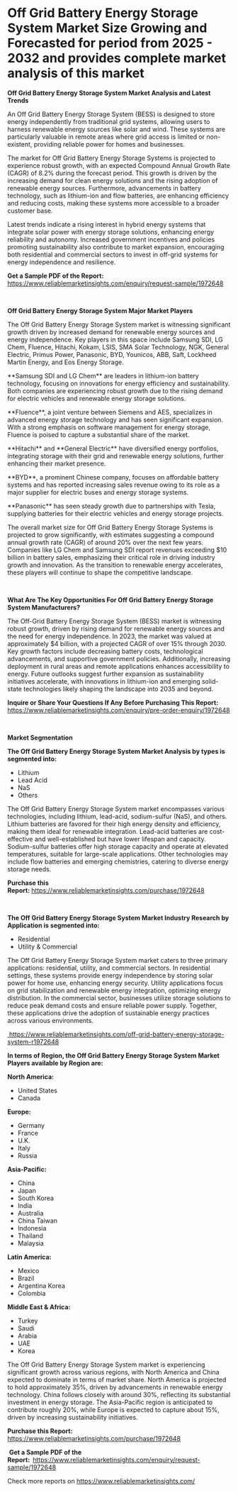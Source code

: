 <p><h1>Off Grid Battery Energy Storage System Market Size Growing and Forecasted for period from 2025 - 2032 and provides complete market analysis of this market</h1></p><p><strong>Off Grid Battery Energy Storage System Market Analysis and Latest Trends</strong></p>
<p><p>An Off Grid Battery Energy Storage System (BESS) is designed to store energy independently from traditional grid systems, allowing users to harness renewable energy sources like solar and wind. These systems are particularly valuable in remote areas where grid access is limited or non-existent, providing reliable power for homes and businesses.</p><p>The market for Off Grid Battery Energy Storage Systems is projected to experience robust growth, with an expected Compound Annual Growth Rate (CAGR) of 8.2% during the forecast period. This growth is driven by the increasing demand for clean energy solutions and the rising adoption of renewable energy sources. Furthermore, advancements in battery technology, such as lithium-ion and flow batteries, are enhancing efficiency and reducing costs, making these systems more accessible to a broader customer base. </p><p>Latest trends indicate a rising interest in hybrid energy systems that integrate solar power with energy storage solutions, enhancing energy reliability and autonomy. Increased government incentives and policies promoting sustainability also contribute to market expansion, encouraging both residential and commercial sectors to invest in off-grid systems for energy independence and resilience.</p></p>
<p><strong>Get a Sample PDF of the Report:&nbsp;</strong> <a href="https://www.reliablemarketinsights.com/enquiry/request-sample/1972648?utm_campaign=3571&utm_medium=2&utm_source=Github&utm_content=ia&utm_term=07042025&utm_id=off-grid-battery-energy-storage-system">https://www.reliablemarketinsights.com/enquiry/request-sample/1972648</a></p>
<p>&nbsp;</p>
<p><strong>Off Grid Battery Energy Storage System Major Market Players</strong></p>
<p><p>The Off Grid Battery Energy Storage System market is witnessing significant growth driven by increased demand for renewable energy sources and energy independence. Key players in this space include Samsung SDI, LG Chem, Fluence, Hitachi, Kokam, LSIS, SMA Solar Technology, NGK, General Electric, Primus Power, Panasonic, BYD, Younicos, ABB, Saft, Lockheed Martin Energy, and Eos Energy Storage. </p><p>**Samsung SDI and LG Chem** are leaders in lithium-ion battery technology, focusing on innovations for energy efficiency and sustainability. Both companies are experiencing robust growth due to the rising demand for electric vehicles and renewable energy storage solutions.</p><p>**Fluence**, a joint venture between Siemens and AES, specializes in advanced energy storage technology and has seen significant expansion. With a strong emphasis on software management for energy storage, Fluence is poised to capture a substantial share of the market.</p><p>**Hitachi** and **General Electric** have diversified energy portfolios, integrating storage with their grid and renewable energy solutions, further enhancing their market presence. </p><p>**BYD**, a prominent Chinese company, focuses on affordable battery systems and has reported increasing sales revenue owing to its role as a major supplier for electric buses and energy storage systems. </p><p>**Panasonic** has seen steady growth due to partnerships with Tesla, supplying batteries for their electric vehicles and energy storage projects.</p><p>The overall market size for Off Grid Battery Energy Storage Systems is projected to grow significantly, with estimates suggesting a compound annual growth rate (CAGR) of around 20% over the next few years. Companies like LG Chem and Samsung SDI report revenues exceeding $10 billion in battery sales, emphasizing their critical role in driving industry growth and innovation. As the transition to renewable energy accelerates, these players will continue to shape the competitive landscape.</p></p>
<p>&nbsp;</p>
<p><strong>What Are The Key Opportunities For Off Grid Battery Energy Storage System Manufacturers?</strong></p>
<p><p>The Off-Grid Battery Energy Storage System (BESS) market is witnessing robust growth, driven by rising demand for renewable energy sources and the need for energy independence. In 2023, the market was valued at approximately $4 billion, with a projected CAGR of over 15% through 2030. Key growth factors include decreasing battery costs, technological advancements, and supportive government policies. Additionally, increasing deployment in rural areas and remote applications enhances accessibility to energy. Future outlooks suggest further expansion as sustainability initiatives accelerate, with innovations in lithium-ion and emerging solid-state technologies likely shaping the landscape into 2035 and beyond.</p></p>
<p><strong>Inquire or Share Your Questions If Any Before Purchasing This Report:</strong> <a href="https://www.reliablemarketinsights.com/enquiry/pre-order-enquiry/1972648?utm_campaign=3571&utm_medium=2&utm_source=Github&utm_content=ia&utm_term=07042025&utm_id=off-grid-battery-energy-storage-system">https://www.reliablemarketinsights.com/enquiry/pre-order-enquiry/1972648</a></p>
<p>&nbsp;</p>
<p><strong>Market Segmentation</strong></p>
<p><strong>The Off Grid Battery Energy Storage System Market Analysis by types is segmented into:</strong></p>
<p><ul><li>Lithium</li><li>Lead Acid</li><li>NaS</li><li>Others</li></ul></p>
<p><p>The Off Grid Battery Energy Storage System market encompasses various technologies, including lithium, lead-acid, sodium-sulfur (NaS), and others. Lithium batteries are favored for their high energy density and efficiency, making them ideal for renewable integration. Lead-acid batteries are cost-effective and well-established but have lower lifespan and capacity. Sodium-sulfur batteries offer high storage capacity and operate at elevated temperatures, suitable for large-scale applications. Other technologies may include flow batteries and emerging chemistries, catering to diverse energy storage needs.</p></p>
<p><strong>Purchase this Report:&nbsp;</strong><a href="https://www.reliablemarketinsights.com/purchase/1972648?utm_campaign=3571&utm_medium=2&utm_source=Github&utm_content=ia&utm_term=07042025&utm_id=off-grid-battery-energy-storage-system">https://www.reliablemarketinsights.com/purchase/1972648</a></p>
<p>&nbsp;</p>
<p><strong>The Off Grid Battery Energy Storage System Market Industry Research by Application is segmented into:</strong></p>
<p><ul><li>Residential</li><li>Utility & Commercial</li></ul></p>
<p><p>The Off Grid Battery Energy Storage System market caters to three primary applications: residential, utility, and commercial sectors. In residential settings, these systems provide energy independence by storing solar power for home use, enhancing energy security. Utility applications focus on grid stabilization and renewable energy integration, optimizing energy distribution. In the commercial sector, businesses utilize storage solutions to reduce peak demand costs and ensure reliable power supply. Together, these applications drive the adoption of sustainable energy practices across various environments.</p></p>
<p><a href="https://www.reliablemarketinsights.com/off-grid-battery-energy-storage-system-r1972648?utm_campaign=3571&utm_medium=2&utm_source=Github&utm_content=ia&utm_term=07042025&utm_id=off-grid-battery-energy-storage-system">&nbsp;https://www.reliablemarketinsights.com/off-grid-battery-energy-storage-system-r1972648</a></p>
<p><strong>In terms of Region, the Off Grid Battery Energy Storage System Market Players available by Region are:</strong></p>
<p>
    <p> <strong> North America: </strong>
        <ul>
            <li>United States</li>
            <li>Canada</li>
        </ul>
        </p> 
    <p> <strong> Europe: </strong>
        <ul>
            <li>Germany</li>
            <li>France</li>
            <li>U.K.</li>
            <li>Italy</li>
            <li>Russia</li>
        </ul>
        </p> 
    <p> <strong> Asia-Pacific: </strong>
        <ul>
            <li>China</li>
            <li>Japan</li>
            <li>South Korea</li>
            <li>India</li>
            <li>Australia</li>
            <li>China Taiwan</li>
            <li>Indonesia</li>
            <li>Thailand</li>
            <li>Malaysia</li>
        </ul>
        </p> 
    <p> <strong> Latin America: </strong>
        <ul>
            <li>Mexico</li>
            <li>Brazil</li>
            <li>Argentina Korea</li>
            <li>Colombia</li>
        </ul>
        </p> 
    <p> <strong> Middle East & Africa: </strong>
        <ul>
            <li>Turkey</li>
            <li>Saudi</li>
            <li>Arabia</li>
            <li>UAE</li>
            <li>Korea</li>
        </ul>
    </p>
    </p>
<p><p>The Off Grid Battery Energy Storage System market is experiencing significant growth across various regions, with North America and China expected to dominate in terms of market share. North America is projected to hold approximately 35%, driven by advancements in renewable energy technology. China follows closely with around 30%, reflecting its substantial investment in energy storage. The Asia-Pacific region is anticipated to contribute roughly 20%, while Europe is expected to capture about 15%, driven by increasing sustainability initiatives.</p></p>
<p><strong>Purchase this Report: </strong><a href="https://www.reliablemarketinsights.com/purchase/1972648?utm_campaign=3571&utm_medium=2&utm_source=Github&utm_content=ia&utm_term=07042025&utm_id=off-grid-battery-energy-storage-system">https://www.reliablemarketinsights.com/purchase/1972648</a></p>
<p>&nbsp;<strong>Get a Sample PDF of the Report:&nbsp;&nbsp;</strong><a href="https://www.reliablemarketinsights.com/enquiry/request-sample/1972648?utm_campaign=3571&utm_medium=2&utm_source=Github&utm_content=ia&utm_term=07042025&utm_id=off-grid-battery-energy-storage-system">https://www.reliablemarketinsights.com/enquiry/request-sample/1972648</a></p>
<p><strong></strong></p>
<p>Check more reports on <a href="https://www.reliablemarketinsights.com/?utm_campaign=3571&utm_medium=2&utm_source=Github&utm_content=ia&utm_term=07042025&utm_id=off-grid-battery-energy-storage-system">https://www.reliablemarketinsights.com/</a></p>